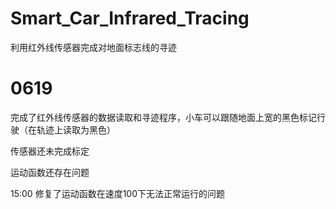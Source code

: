 # Smart_Car_Infrared_Tracing
利用红外线传感器完成对地面标志线的寻迹

# 0619
完成了红外线传感器的数据读取和寻迹程序，小车可以跟随地面上宽的黑色标记行驶（在轨迹上读取为黑色）

传感器还未完成标定

运动函数还存在问题

15:00 修复了运动函数在速度100下无法正常运行的问题
